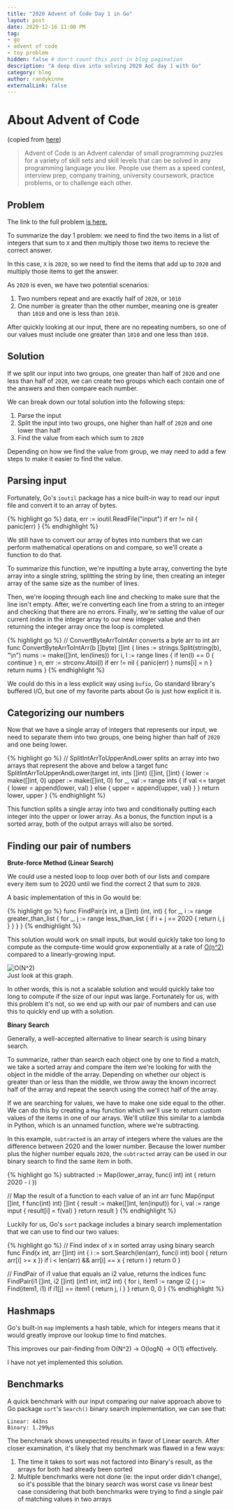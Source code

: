 ```yaml
---
title: "2020 Advent of Code Day 1 in Go"
layout: post
date: 2020-12-16 11:00 PM
tag:
- go
- advent of code
- toy problem
hidden: false # don't count this post in blog pagination
description: "A deep dive into solving 2020 AoC day 1 with Go"
category: blog
author: randykinne
externalLink: false
---
```


# About Advent of Code

(copied from [here](https://adventofcode.com/2020/about)) 
> Advent of Code is an Advent calendar of small programming puzzles for a variety of skill sets and skill levels that can be solved in any programming language you like. People use them as a speed contest, interview prep, company training, university coursework, practice problems, or to challenge each other.

## Problem ##

The link to the full problem [is here.](https://adventofcode.com/2020/day/1)

To summarize the day 1 problem: we need to find the two items in a list of integers that sum to `X` and then multiply those two items to recieve the correct answer. 

In this case, `X` is `2020`, so we need to find the items that add up to `2020` and multiply those items to get the answer.
 
As `2020` is even, we have two potential scenarios:
1. Two numbers repeat and are exactly half of `2020`, or `1010`
2. One number is greater than the other number, meaning one is greater than `1010` and one is less than `1010`.

After quickly looking at our input, there are no repeating numbers, so one of our values must include one greater than `1010` and one less than `1010`.

## Solution

If we split our input into two groups, one greater than half of `2020` and one less than half of `2020`, we can create two groups which each contain one of the answers and then compare each number.

We can break down our total solution into the following steps:
1. Parse the input
2. Split the input into two groups, one higher than half of `2020` and one lower than half
3. Find the value from each which sum to `2020`

Depending on how we find the value from group, we may need to add a few steps to make it easier to find the value.

## Parsing input

Fortunately, Go's `ioutil` package has a nice built-in way to read our input file and convert it to an array of bytes.

{% highlight go %}
data, err := ioutil.ReadFile("input")
if err != nil {
    panic(err)
}
{% endhighlight %}

We still have to convert our array of bytes into numbers that we can perform mathematical operations on and compare, so we'll create a function to do that.

To summarize this function, we're inputting a byte array, converting the byte array into a single string, splitting the string by line, then creating an integer array of the same size as the number of lines.

Then, we're looping through each line and checking to make sure that the line isn't empty. After, we're converting each line from a string to an integer and checking that there are no errors. Finally, we're setting the value of our current index in the integer array to our new integer value and then returning the integer array once the loop is completed.

{% highlight go %}
// ConvertByteArrToIntArr converts a byte arr to int arr
func ConvertByteArrToIntArr(b []byte) []int {
	lines := strings.Split(string(b), "\n")
	nums := make([]int, len(lines))
	for i, l := range lines {
		if len(l) == 0 {
			continue
		}
		n, err := strconv.Atoi(l)
		if err != nil {
            panic(err)
        }
		nums[i] = n
	}
	return nums
}
{% endhighlight %}

We could do this in a less explicit way using `bufio`, Go standard library's buffered I/O, but one of my favorite parts about Go is just how explicit it is.

## Categorizing our numbers

Now that we have a single array of integers that represents our input, we need to separate them into two groups, one being higher than half of `2020` and one being lower.

{% highlight go %}
// SplitIntArrToUpperAndLower splits an array into two arrays that represent the above and below a target
func SplitIntArrToUpperAndLower(target int, ints []int) ([]int, []int) {
	lower := make([]int, 0)
	upper := make([]int, 0)
	for _, val := range ints {
		if val <= target {
			lower = append(lower, val)
		} else {
			upper = append(upper, val)
		}
	}
	return lower, upper
}
{% endhighlight %}

This function splits a single array into two and conditionally putting each integer into the upper or lower array. As a bonus, the function input is a sorted array, both of the output arrays will also be sorted.

## Finding our pair of numbers

**Brute-force Method (Linear Search)**

We could use a nested loop to loop over both of our lists and compare every item sum to 2020 until we find the correct 2 that sum to `2020`. 

A basic implementation of this in Go would be:

{% highlight go %}
func FindPair(x int, a []int) (int, int) {
    for _, i := range greater_than_list {
        for _, j := range less_than_list {
            if i + j == 2020 {
                return i, j
            }
        }
    }
}
{% endhighlight %} 

This solution would work on small inputs, but would quickly take too long to compute as the compute-time would grow exponentially at a rate of [O(n^2)](https://developerinsider.co/big-o-notation-explained-with-examples/) compared to a linearly-growing input.

<img class="image" src="https://lukasmestan.com/assets/images/o-n2.png" alt="O(N^2)">
<figcaption class="caption">Just look at this graph.</figcaption>

In other words, this is not a scalable solution and would quickly take too long to compute if the size of our input was large. Fortunately for us, with this problem it's not, so we end up with our pair of numbers and can use this to quickly end up with a solution.

**Binary Search**

Generally, a well-accepted alternative to linear search is using binary search.

To summarize, rather than search each object one by one to find a match, we take a sorted array and compare the item we're looking for with the object in the middle of the array. Depending on whether our object is greater than or less than the middle, we throw away the known incorrect half of the array and repeat the search using the correct half of the array.

If we are searching for values, we have to make one side equal to the other. We can do this by creating a `Map` function which we'll use to return custom values of the items in one of our arrays. We'll utilize this similar to a lambda in Python, which is an unnamed function, where we're subtracting.

In this example, `subtracted` is an array of integers where the values are the difference between 2020 and the lower number. Because the lower number plus the higher number equals `2020`, the `subtracted` array can be used in our binary search to find the same item in both.

{% highlight go %} 
subtracted := Map(lower_array, func(i int) int { return 2020 - i })

// Map the result of a function to each value of an int arr
func Map(input []int, f func(int) int) []int {
	result := make([]int, len(input))
	for i, val := range input {
		result[i] = f(val)
	}
	return result
}
{% endhighlight %}

Luckily for us, Go's `sort` package includes a binary search implementation that we can use to find our two values:

{% highlight go %} 
// Find index of x in sorted array using binary search
func Find(x int, arr []int) int {
	i := sort.Search(len(arr), func(i int) bool { return arr[i] >= x })
	if i < len(arr) && arr[i] == x {
		return i
	}
	return 0
}

// FindPair of i1 value that equals an i2 value, returns the indices
func FindPair(i1 []int, i2 []int) (int1 int, int2 int) {
	for i, item1 := range i2 {
		j := Find(item1, i1)
		if i1[j] == item1 {
			return j, i
		}
	}
	return 0, 0
}
{% endhighlight %} 

## Hashmaps

Go's built-in `map` implements a hash table, which for integers means that it would greatly improve our lookup time to find matches.

This improves our pair-finding from O(N^2) -> O(logN) -> O(1) effectively.

I have not yet implemented this solution.

## Benchmarks

A quick benchmark with our input comparing our naive approach above to Go package `sort`'s `Search()` binary search implementation, we can see that:

```
Linear: 443ns
Binary: 1.299µs
```

The benchmark shows unexpected results in favor of Linear search. After closer examination, it's likely that my benchmark was flawed in a few ways:
1. The time it takes to sort was not factored into Binary's result, as the arrays for both had already been sorted
2. Multiple benchmarks were not done (ie: the input order didn't change), so it's possible that the binary search was worst case vs linear best case considering that both benchmarks were trying to find a single pair of matching values in two arrays


